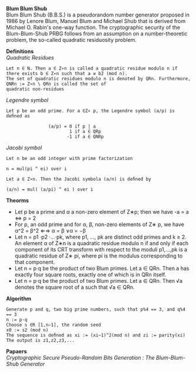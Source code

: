 **Blum Blum Shub**\
Blum Blum Shub (B.B.S.) is a pseudorandom number generator proposed in 1986 by Lenore Blum, Manuel Blum and Michael Shub that is derived from Michael O. Rabin's one-way function. The cryptographic security of the Blum-Blum-Shub PRBG follows from an assumption on a number-theoretic problem, the so-called quadratic residuosity problem.

**Definitions**\
*Quadratic Residues*

    Let n ∈ N. Then a ∈ Z∗n is called a quadratic residue modulo n if there exists b ∈ Z∗n such that a ≡ b2 (mod n). 
    The set of quadratic residues modulo n is denoted by QRn. Furthermore, QNRn := Z∗n \ QRn is called the set of 
    quadratic non-residues

*Legendre symbol*

    Let p be an odd prime. For a ∈Z∗ p, the Legendre symbol (a/p) is deﬁned as 
    
                    (a/p) = 0 if p | a
                            1 if a ∈ QRp
                           -1 if a ∈ QNRp

*Jacobi symbol*

    Let n be an odd integer with prime factorization
    
    n = mul(pi ^ ei) over i
    
    Let a ∈ Z∗n. Then the Jacobi symbola (a/n) is deﬁned by
    
    (a/n) = mul( (a/pi) ^ ei ) over i
    

**Theorms**

-   Let p be a prime and α a non-zero element of Z∗p; then we have -a = a <=> p = 2
-   For p, an odd prime and for α, β, non-zero elements of Z∗ p, we have α^2 = β^2 ⇐⇒ α = β ∨α = −β
-   Let n = p1 ·p2 ·...·pk, where p1, ..., pk are distinct odd primes and k ≥ 2. An element α of Z∗n is a quadratic residue modulo n if and only if each component of its CRT transform with respect to the moduli p1,...,pk is a quadratic residue of Z∗ pi, where pi is the modulus corresponding to that component.
-   Let n = p·q be the product of two Blum primes. Let a ∈ QRn. Then a has exactly four square roots, exactly one of which is in QRn itself.
-   Let n = p·q be the product of two Blum primes. Let a ∈ QRn. Then √a denotes the square root of a such that √a ∈ QRn.


**Algorithm**

    Generate p and q, two big prime numbers, such that p%4 == 3, and q%4 == 3
    n := p·q
    Choose s ∈R [1,n−1], the random seed
    x0 := s2 (mod n)
    The sequence is deﬁned as xi := (xi−1)^2(mod n) and zi := parity(xi)
    The output is z1,z2,z3,...
    
    
**Papaers**\
*Cryptographic Secure Pseudo-Random Bits Generation : The Blum-Blum-Shub Generator*